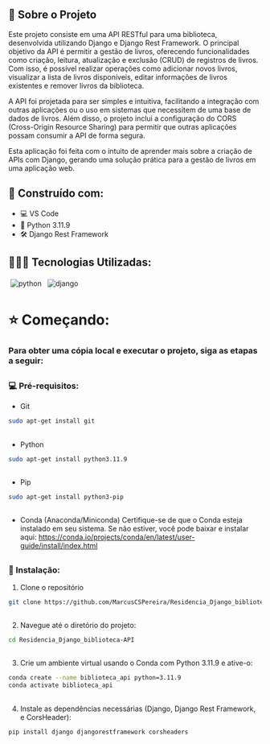 ## 🔎 Sobre o Projeto

Este projeto consiste em uma API RESTful para uma biblioteca, desenvolvida utilizando Django e Django Rest Framework. O principal objetivo da API é permitir a gestão de livros, oferecendo funcionalidades como criação, leitura, atualização e exclusão (CRUD) de registros de livros. Com isso, é possível realizar operações como adicionar novos livros, visualizar a lista de livros disponíveis, editar informações de livros existentes e remover livros da biblioteca.

A API foi projetada para ser simples e intuitiva, facilitando a integração com outras aplicações ou o uso em sistemas que necessitem de uma base de dados de livros. Além disso, o projeto inclui a configuração do CORS (Cross-Origin Resource Sharing) para permitir que outras aplicações possam consumir a API de forma segura.

Esta aplicação foi feita com o intuito de aprender mais sobre a criação de APIs com Django, gerando uma solução prática para a gestão de livros em uma aplicação web.

## 🔨 Construído com:

* 💻 VS Code
* 🐍 Python 3.11.9 
* 🛠️ Django Rest Framework

##

## 👨🏽‍💻 Tecnologias Utilizadas:

<img src="https://img.shields.io/badge/python-3670A0?style=for-the-badge&logo=python&logoColor=ffdd54" alt="python" style="vertical-align:top; margin:4px"> <img src="https://img.shields.io/badge/django-%23092E20.svg?style=for-the-badge&logo=django&logoColor=white" alt="django" style="vertical-align:top; margin:4px">

##
# ⭐️ Começando:

### Para obter uma cópia local e executar o projeto, siga as etapas a seguir:

##

### 💻 Pré-requisitos:

* Git
```sh
sudo apt-get install git
```
##

* Python
```sh
sudo apt-get install python3.11.9
```
##

* Pip
```sh
sudo apt-get install python3-pip
```

##

* Conda (Anaconda/Miniconda)
    Certifique-se de que o Conda esteja instalado em seu sistema. Se não estiver, você pode baixar e instalar aqui: https://conda.io/projects/conda/en/latest/user-guide/install/index.html

##

### 🚀 Instalação:
 
1. Clone o repositório
```sh
git clone https://github.com/MarcusCSPereira/Residencia_Django_biblioteca-API.git
```
##

2. Navegue até o diretório do projeto:
```sh
cd Residencia_Django_biblioteca-API
```
##

3. Crie um ambiente virtual usando o Conda com Python 3.11.9 e ative-o:
```sh
conda create --name biblioteca_api python=3.11.9
conda activate biblioteca_api
```
##

4. Instale as dependências necessárias (Django, Django Rest Framework, e CorsHeader):
```sh
pip install django djangorestframework corsheaders

```
##
